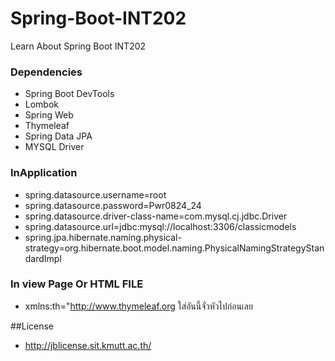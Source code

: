 # Spring-Boot-INT202
Learn About Spring Boot INT202

### Dependencies
- Spring Boot DevTools
- Lombok
- Spring Web
- Thymeleaf
- Spring Data JPA
- MYSQL Driver

### InApplication 
- spring.datasource.username=root
- spring.datasource.password=Pwr0824_24
- spring.datasource.driver-class-name=com.mysql.cj.jdbc.Driver
- spring.datasource.url=jdbc:mysql://localhost:3306/classicmodels
- spring.jpa.hibernate.naming.physical-strategy=org.hibernate.boot.model.naming.PhysicalNamingStrategyStandardImpl


### In view Page Or HTML FILE 
- xmlns:th="http://www.thymeleaf.org ใส่อันนี้จั่วหัวไปก่อนเลย


##License
- http://jblicense.sit.kmutt.ac.th/
